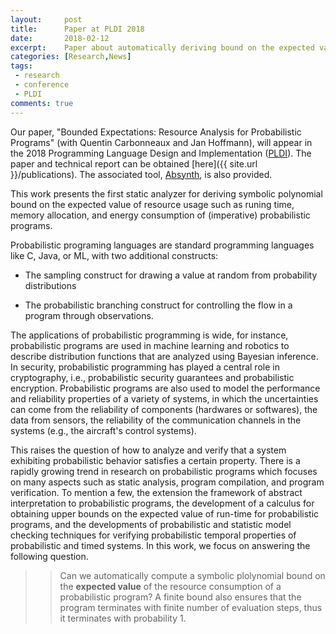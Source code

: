 ```yaml
---
layout:     post
title:      Paper at PLDI 2018 
date:       2018-02-12
excerpt:    Paper about automatically deriving bound on the expected value of resource usage for probabilistic programs at PLDI 2018.
categories: [Research,News]
tags:
 - research
 - conference
 - PLDI
comments: true
---
```


Our paper, "Bounded Expectations: Resource Analysis for Probabilistic Programs" (with Quentin Carbonneaux and Jan Hoffmann), will appear in the 2018 Programming Language Design and Implementation ([PLDI][1]). The paper and technical report can be obtained [here]({{ site.url }}/publications). The associated tool, [Absynth][2], is also provided. 

This work presents the first static analyzer for deriving symbolic polynomial bound on the expected value of resource usage such as runing time, memory allocation, and energy consumption of (imperative) probabilistic programs.

Probabilistic programing languages are standard programming languages like C, Java, or ML, with two additional constructs: 

* The sampling construct for drawing a value at random from probability distributions 

* The probabilistic branching construct for controlling the flow in a program through observations. 

The applications of probabilistic programming is wide, for instance, probabilistic programs are used in machine learning and robotics to describe distribution functions that are analyzed using Bayesian inference. In security, probabilistic programming has played a central role in cryptography, i.e., probabilistic security guarantees and probabilistic encryption. Probabilistic programs are also used to model the performance and reliability properties of a variety of systems, in which the uncertainties can come from the reliability of components (hardwares or softwares), the data from sensors, the reliability of the communication channels in the systems (e.g., the aircraft's control systems). 

This raises the question of how to analyze and verify that a system exhibiting probabilistic behavior satisfies a certain property. There is a rapidly growing trend in research on probabilistic programs which focuses on many aspects such as static analysis, program compilation, and program verification. To mention a few, the extension the framework of abstract interpretation to probabilistic programs, the development of a calculus for obtaining upper bounds on the expected value of run-time for probabilistic programs, and the developments of probabilistic and statistic model checking techniques for verifying probabilistic temporal properties of probabilistic and timed systems. In this work, we focus on answering the following question.

>> Can we automatically compute a symbolic plolynomial bound on the __expected value__ of the resource consumption of a probabilistic program? A finite bound also ensures that the program terminates with finite number of evaluation steps, thus it terminates with probability 1.

[1]: https://pldi18.sigplan.org/
[2]: https://channgo2203.github.io/research.html
